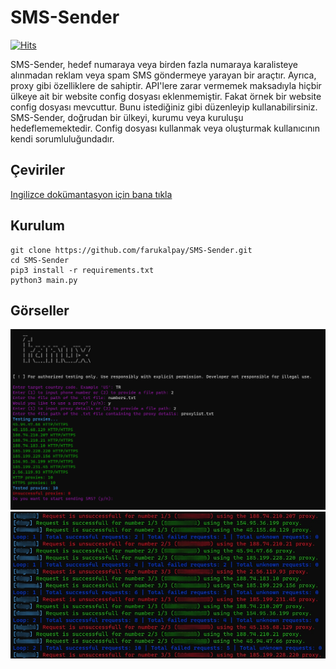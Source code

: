 # SMS-Sender
[![Hits](https://hits.sh/github.com/farukalpay/SMS-Sender.svg)](https://hits.sh/github.com/farukalpay/SMS-Sender/)

SMS-Sender, hedef numaraya veya birden fazla numaraya karalisteye alınmadan reklam veya spam SMS göndermeye yarayan bir araçtır. Ayrıca, proxy gibi özelliklere de sahiptir. API'lere zarar vermemek maksadıyla hiçbir ülkeye ait bir website config dosyası eklenmemiştir. Fakat örnek bir website config dosyası mevcuttur. Bunu istediğiniz gibi düzenleyip kullanabilirsiniz. SMS-Sender, doğrudan bir ülkeyi, kurumu veya kuruluşu hedeflememektedir. Config dosyası kullanmak veya oluşturmak kullanıcının kendi sorumluluğundadır.

Çeviriler
---
[Ingilizce dokümantasyon için bana tıkla](https://github.com/farukalpay/SMS-Sender/main/README.md)

Kurulum
----
```console
git clone https://github.com/farukalpay/SMS-Sender.git
cd SMS-Sender
pip3 install -r requirements.txt
python3 main.py
```

Görseller
----

![Screenshot](https://raw.githubusercontent.com/farukalpay/SMS-Sender/gh-pages/images/main.png)
![Screenshot](https://raw.githubusercontent.com/farukalpay/SMS-Sender/gh-pages/images/progress.jpg)
